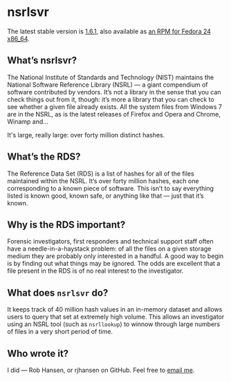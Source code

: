 # nsrlsvr
The latest stable version is [1.6.1](https://github.com/rjhansen/nsrlsvr/archive/1.6.1.tar.gz), also available as [an RPM for Fedora 24 x86_64](https://github.com/rjhansen/nsrlsvr/releases/download/1.6.1/nsrlsvr-1.6.1-1.x86_64.rpm).

## What’s nsrlsvr?
The National Institute of Standards and Technology (NIST) maintains the National Software Reference Library (NSRL) — a giant compendium of software contributed by vendors.  It’s not a library in the sense that you can check things out from it, though: it’s more a library that you can check to see whether a given file already exists.  All the system files from Windows 7 are in the NSRL, as is the latest releases of Firefox and Opera and Chrome, Winamp and…

It's large, really large: over forty million distinct hashes.

## What’s the RDS?
The Reference Data Set (RDS) is a list of hashes for all of the files maintained within the NSRL.  It’s over forty million hashes, each one corresponding to a known piece of software.  This isn’t to say everything listed is known good, known safe, or anything like that — just that it’s known.

## Why is the RDS important?
Forensic investigators, first responders and technical support staff often have a needle-in-a-haystack problem: of all the files on a given storage medium they are probably only interested in a handful.  A good way to begin is by finding out what things may be ignored.  The odds are excellent that a file present in the RDS is of no real interest to the investigator.

## What does `nsrlsvr` do?
It keeps track of 40 million hash values in an in-memory dataset and allows users to query that set at extremely high volume.  This allows an investigator using an NSRL tool (such as `nsrllookup`) to winnow through large numbers of files in a very short period of time.

## Who wrote it?
I did — Rob Hansen, or rjhansen on GitHub.  Feel free to [email me](mailto:rjh@sixdemonbag.org?subject=nsrlsvr).